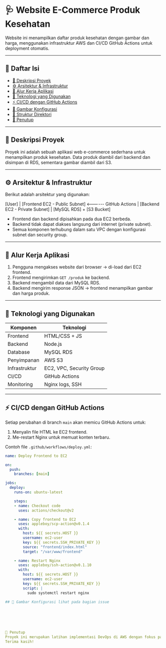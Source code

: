 # 🩺 Website E-Commerce Produk Kesehatan

Website ini menampilkan daftar produk kesehatan dengan gambar dan harga, menggunakan infrastruktur AWS dan CI/CD GitHub Actions untuk deployment otomatis.

---

## 📑 Daftar Isi

- [📖 Deskripsi Proyek](#deskripsi-proyek)
- [⚙️ Arsitektur & Infrastruktur](#arsitektur--infrastruktur)
- [🚀 Alur Kerja Aplikasi](#alur-kerja-aplikasi)
- [🔧 Teknologi yang Digunakan](#teknologi-yang-digunakan)
- [⚡ CI/CD dengan GitHub Actions](#cicd-dengan-github-actions)
- [📸 Gambar Konfigurasi](#gambar-konfigurasi)
- [📁 Struktur Direktori](#struktur-direktori)
- [📝 Penutup](#penutup)

---

## 📖 Deskripsi Proyek

Proyek ini adalah sebuah aplikasi web e-commerce sederhana untuk menampilkan produk kesehatan. Data produk diambil dari backend dan disimpan di RDS, sementara gambar diambil dari S3.

---

## ⚙️ Arsitektur & Infrastruktur

Berikut adalah arsitektur yang digunakan:

[User]
|
[Frontend EC2 - Public Subnet] <------ GitHub Actions
|
[Backend EC2 - Private Subnet]
|
[MySQL RDS] + [S3 Bucket]



- Frontend dan backend dipisahkan pada dua EC2 berbeda.
- Backend tidak dapat diakses langsung dari internet (private subnet).
- Semua komponen terhubung dalam satu VPC dengan konfigurasi subnet dan security group.

---

## 🚀 Alur Kerja Aplikasi

1. Pengguna mengakses website dari browser → di-load dari EC2 frontend.
2. Frontend mengirimkan `GET /produk` ke backend.
3. Backend mengambil data dari MySQL RDS.
4. Backend mengirim response JSON → frontend menampilkan gambar dan harga produk.

---

## 🔧 Teknologi yang Digunakan

| Komponen    | Teknologi           |
|------------|---------------------|
| Frontend    | HTML/CSS + JS       |
| Backend     | Node.js             |
| Database    | MySQL RDS           |
| Penyimpanan | AWS S3              |
| Infrastruktur | EC2, VPC, Security Group |
| CI/CD       | GitHub Actions      |
| Monitoring  | Nginx logs, SSH     |

---

## ⚡ CI/CD dengan GitHub Actions

Setiap perubahan di branch `main` akan memicu GitHub Actions untuk:
1. Menyalin file HTML ke EC2 frontend.
2. Me-restart Nginx untuk memuat konten terbaru.

Contoh file `.github/workflows/deploy.yml`:

```yaml
name: Deploy Frontend to EC2

on:
  push:
    branches: [main]

jobs:
  deploy:
    runs-on: ubuntu-latest

    steps:
    - name: Checkout code
      uses: actions/checkout@v2

    - name: Copy frontend to EC2
      uses: appleboy/scp-action@v0.1.4
      with:
        host: ${{ secrets.HOST }}
        username: ec2-user
        key: ${{ secrets.SSH_PRIVATE_KEY }}
        source: "frontend/index.html"
        target: "/var/www/frontend"

    - name: Restart Nginx
      uses: appleboy/ssh-action@v0.1.10
      with:
        host: ${{ secrets.HOST }}
        username: ec2-user
        key: ${{ secrets.SSH_PRIVATE_KEY }}
        script: |
          sudo systemctl restart nginx

## 📸 Gambar Konfigurasi lihat pada bagian issue






📝 Penutup
Proyek ini merupakan latihan implementasi DevOps di AWS dengan fokus pada arsitektur infrastruktur, otomatisasi deployment, dan pengembangan aplikasi sederhana berbasis web.
Terima kasih!



